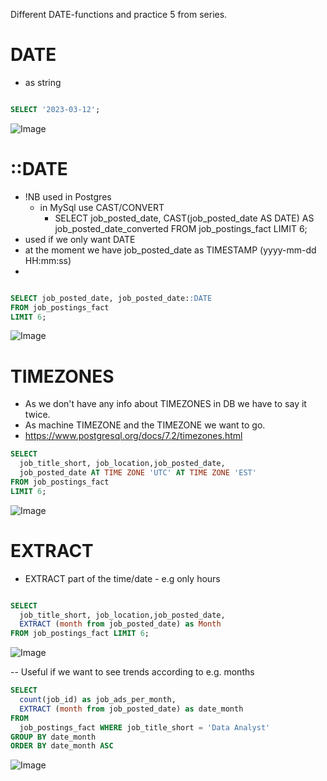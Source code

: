 Different DATE-functions and practice 5 from series.

# DATE

- as string
  
```sql

SELECT '2023-03-12';
```
![Image](https://github.com/user-attachments/assets/ef7ab788-b9d5-455c-a0fa-6dab0fd0e78b)


# ::DATE

- !NB used in Postgres
  - in MySql use CAST/CONVERT
      - SELECT job_posted_date, CAST(job_posted_date AS DATE) AS job_posted_date_converted FROM job_postings_fact LIMIT 6;
- used if we only want DATE
- at the moment we have job_posted_date as TIMESTAMP (yyyy-mm-dd HH:mm:ss)
- 

  
```sql

SELECT job_posted_date, job_posted_date::DATE
FROM job_postings_fact
LIMIT 6;
```
![Image](https://github.com/user-attachments/assets/30a3c5eb-1e45-42ca-8ae8-1d8d693de075)


# TIMEZONES

- As we don't have any info about TIMEZONES in DB we have to say it twice. 
- As machine TIMEZONE and the TIMEZONE we want to go.
- https://www.postgresql.org/docs/7.2/timezones.html 

```sql
SELECT
  job_title_short, job_location,job_posted_date, 
  job_posted_date AT TIME ZONE 'UTC' AT TIME ZONE 'EST'
FROM job_postings_fact
LIMIT 6;
```

![Image](https://github.com/user-attachments/assets/eb8e1b47-1470-45af-9161-162c6dd08ab8)

# EXTRACT

- EXTRACT part of the time/date - e.g only hours

  
```sql

SELECT
  job_title_short, job_location,job_posted_date, 
  EXTRACT (month from job_posted_date) as Month
FROM job_postings_fact LIMIT 6;

```

![Image](https://github.com/user-attachments/assets/3a683e41-f870-4022-a816-b650de45482a)

-- Useful if we want to see trends according to e.g. months

```sql
SELECT
  count(job_id) as job_ads_per_month, 
  EXTRACT (month from job_posted_date) as date_month
FROM
  job_postings_fact WHERE job_title_short = 'Data Analyst'
GROUP BY date_month
ORDER BY date_month ASC

```
![Image](https://github.com/user-attachments/assets/67e2f3e1-4fb6-4db8-aee4-18fc7b31b043)
